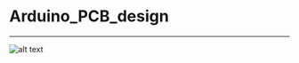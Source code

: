 # Arduino_PCB_design

---

![alt text](https://media-exp1.licdn.com/dms/image/C5622AQGJGjuBcQozVQ/feedshare-shrink_1280/0/1659092191446?e=1670457600&v=beta&t=9MBVlS2APOqZ28F_Ga8OcTZ6zbZB7atVlOjOgbV41q0)
